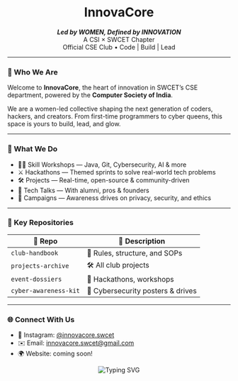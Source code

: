 <h1 align="center"> InnovaCore</h1>

<p align="center">
  <strong><i>Led by WOMEN, Defined by INNOVATION</i></strong><br>
  A CSI × SWCET Chapter <br>
  Official CSE Club • Code | Build | Lead
</p>

---

### 🧬 Who We Are
Welcome to **InnovaCore**, the heart of innovation in SWCET’s CSE department, powered by the **Computer Society of India**.

We are a women-led collective shaping the next generation of coders, hackers, and creators. From first-time programmers to cyber queens, this space is yours to build, lead, and glow.

---

### 🚀 What We Do

- 👩‍💻 Skill Workshops — Java, Git, Cybersecurity, AI & more  
- ⚔️ Hackathons — Themed sprints to solve real-world tech problems  
- 🛠️ Projects — Real-time, open-source & community-driven  
- 🎤 Tech Talks — With alumni, pros & founders  
- 📣 Campaigns — Awareness drives on privacy, security, and ethics

---

### 📂 Key Repositories

| 📌 Repo | 🔎 Description |
|--------|----------------|
| `club-handbook` | 📝 Rules, structure, and SOPs |
| `projects-archive` | 🛠️ All club projects |
| `event-dossiers` | 📆 Hackathons, workshops |
| `cyber-awareness-kit` | 🔐 Cybersecurity posters & drives |

---

### 🌐 Connect With Us

- 💜 Instagram: [@innovacore.swcet](https://instagram.com/innovacore.swcet)
- ✉️ Email: innovacore.swcet@gmail.com  
- 🌍 Website: coming soon!

<p align="center">
  <img src="https://readme-typing-svg.demolab.com?font=Fira+Code&pause=1000&color=9841FF&center=true&vCenter=true&width=435&lines=Innovate.+Empower.+Repeat." alt="Typing SVG" />
</p>


